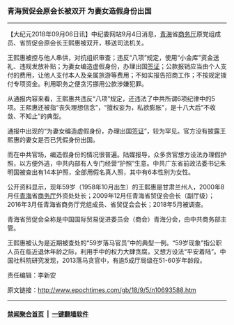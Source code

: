 ### 青海贸促会原会长被双开 为妻女造假身份出国
------------------------

<p>【大纪元2018年09月06日讯】中纪委网站9月4日消息，<a href="http://www.epochtimes.com/gb/tag/%E9%9D%92%E6%B5%B7.html">青海</a>省<a href="http://www.epochtimes.com/gb/tag/%E5%95%86%E5%8A%A1%E5%8E%85.html">商务厅</a>原党组成员、省贸促会原会长王熙惠被双开，移送司法机关。</p>
<p>王熙惠被控与他人串供，对抗组织审查；违反“八项”规定，使用“小金库”资金送礼、违规发放补贴；为妻女编造虚假身份，办理出国<a href="http://www.epochtimes.com/gb/tag/%E7%AD%BE%E8%AF%81.html">签证</a>；公款报销应当由个人支付的费用，让他人支付本人及亲属旅游等费用；不如实报告招商工作；不按规定拨付专项资金。利用职务之便贪污挪用公款涉嫌犯罪。</p>
<p>从通报内容来看，王熙惠共违反“八项”规定，还违法了中共所谓6项纪律中的5项。王熙惠还被指“丧失理想信念”，“擅权妄为，私欲膨胀”，是十八大后“不收敛、不知止”的典型。</p>
<p>通报中出现的“为妻女编造虚假身份，办理出国<a href="http://www.epochtimes.com/gb/tag/%E7%AD%BE%E8%AF%81.html">签证</a>”，较为罕见。官方没有披露王熙惠的妻女是否已凭假身份出国。</p>
<p>而在中共官场，编造假身份的情况很普遍。陆媒报导，众多贪官想方设法办理假护照，以方便外逃，中共内部有人专门经营“护照”生意。中共广东省前政法委书记朱明国被查出有14本护照，全部用假名真人照，其中有6本性别为女性。</p>
<p>公开资料显示，现年59岁（1958年10月出生）的王熙惠是甘肃兰州人，2000年8月任<a href="http://www.epochtimes.com/gb/tag/%E9%9D%92%E6%B5%B7.html">青海</a>省<a href="http://www.epochtimes.com/gb/tag/%E5%95%86%E5%8A%A1%E5%8E%85.html">商务厅</a>外资处处长；2009年12月任青海省贸促会会长（副厅级）；2016年3月任青海省商务厅党组成员、省贸促会会长；2018年5月被调查。</p>
<p>青海省贸促会全称是中国国际贸易促进委员会（商会）青海分会，由中共商务部主管。</p>
<p>王熙惠被认为是近期被查处的“59岁落马官员”中的典型一例。“59岁现象”指公职人员在临近退休年龄之际，利用手中的权力大肆贪腐，又想方设法“平安着陆”。中国社科院研究发现，2013落马贪官中，有逾5成厅局级在51-60岁年龄段。</p>
<p>责任编辑：李新安</p>

原文链接：http://www.epochtimes.com/gb/18/9/5/n10693588.htm


------------------------
#### [禁闻聚合首页](https://github.com/gfw-breaker/banned-news/blob/master/README.md) &nbsp;|&nbsp;  [一键翻墙软件](https://github.com/gfw-breaker/nogfw/blob/master/README.md)